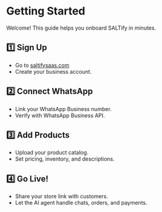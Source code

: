 # Getting Started

Welcome! This guide helps you onboard SALTify in minutes.

## 1️⃣ Sign Up

- Go to [saltifysaas.com](https://saltifysaas.com)
- Create your business account.

## 2️⃣ Connect WhatsApp

- Link your WhatsApp Business number.
- Verify with WhatsApp Business API.

## 3️⃣ Add Products

- Upload your product catalog.
- Set pricing, inventory, and descriptions.

## 4️⃣ Go Live!

- Share your store link with customers.
- Let the AI agent handle chats, orders, and payments.
